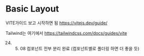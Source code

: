 # Basic Layout

VITE가이드 보고 시작하면 됨
https://vitejs.dev/guide/

Tailwind는 여기에서
https://tailwindcss.com/docs/guides/vite

24. 5.  08
        컴포넌트 전부 분리 완료 (컴포넌트별로 폴더링 하면 더 좋을 듯)
